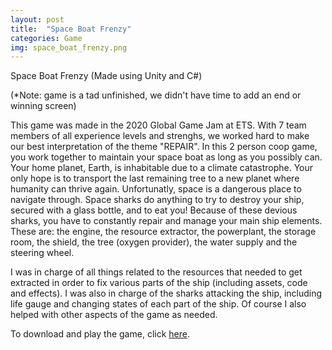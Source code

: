 ```yaml
---
layout: post
title:  "Space Boat Frenzy"
categories: Game
img: space_boat_frenzy.png
---
```

Space Boat Frenzy 
(Made using Unity and C#)

(*Note: game is a tad unfinished, we didn't have time to add an end or winning screen)

This game was made in the 2020 Global Game Jam at ETS. With 7 team members of all experience levels and strenghs, we worked hard to make our best interpretation of the theme "REPAIR". In this 2 person coop game, you work together to maintain your space boat as long as you possibly can. Your home planet, Earth, is inhabitable due to a climate catastrophe. Your only hope is to transport the last remaining tree to a new planet where humanity can thrive again. Unfortunatly, space is a dangerous place to navigate through. Space sharks do anything to try to destroy your ship, secured with a glass bottle, and to eat you! Because of these devious sharks, you have to constantly repair and manage your main ship elements. These are: the engine, the resource extractor, the powerplant, the storage room, the shield, the tree (oxygen provider), the water supply and the steering wheel. 

I was in charge of all things related to the resources that needed to get extracted in order to fix various parts of the ship (including assets, code and effects). I was also in charge of the sharks attacking the ship, including life gauge and changing states of each part of the ship. Of course I also helped with other aspects of the game as needed.

To download and play the game, click <a href="https://danielpri.itch.io/space-boat-frenzy"> here</a>.